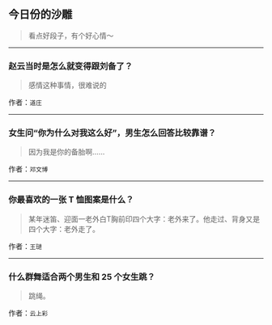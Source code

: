 ## 今日份的沙雕

> 看点好段子，有个好心情～


 
---

### 赵云当时是怎么就变得跟刘备了？

> 感情这种事情，很难说的


作者：`道庄`

---

### 女生问“你为什么对我这么好”，男生怎么回答比较靠谱？

> 因为我是你的备胎啊……


作者：`邓文博`

---

### 你最喜欢的一张 T 恤图案是什么？

> 某年迷笛、迎面一老外白T胸前印四个大字：老外来了。他走过、背身又是四个大字：老外走了。


作者：`王琎`

---

### 什么群舞适合两个男生和 25 个女生跳？

> 跳绳。


作者：`云上彩`